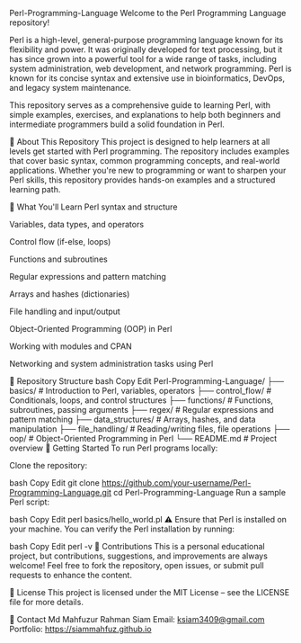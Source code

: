 Perl-Programming-Language
Welcome to the Perl Programming Language repository!

Perl is a high-level, general-purpose programming language known for its flexibility and power. It was originally developed for text processing, but it has since grown into a powerful tool for a wide range of tasks, including system administration, web development, and network programming. Perl is known for its concise syntax and extensive use in bioinformatics, DevOps, and legacy system maintenance.

This repository serves as a comprehensive guide to learning Perl, with simple examples, exercises, and explanations to help both beginners and intermediate programmers build a solid foundation in Perl.

📌 About This Repository
This project is designed to help learners at all levels get started with Perl programming. The repository includes examples that cover basic syntax, common programming concepts, and real-world applications. Whether you're new to programming or want to sharpen your Perl skills, this repository provides hands-on examples and a structured learning path.

🧠 What You'll Learn
Perl syntax and structure

Variables, data types, and operators

Control flow (if-else, loops)

Functions and subroutines

Regular expressions and pattern matching

Arrays and hashes (dictionaries)

File handling and input/output

Object-Oriented Programming (OOP) in Perl

Working with modules and CPAN

Networking and system administration tasks using Perl

📂 Repository Structure
bash
Copy
Edit
Perl-Programming-Language/
├── basics/               # Introduction to Perl, variables, operators
├── control_flow/         # Conditionals, loops, and control structures
├── functions/            # Functions, subroutines, passing arguments
├── regex/                # Regular expressions and pattern matching
├── data_structures/      # Arrays, hashes, and data manipulation
├── file_handling/        # Reading/writing files, file operations
├── oop/                  # Object-Oriented Programming in Perl
└── README.md             # Project overview
🚀 Getting Started
To run Perl programs locally:

Clone the repository:

bash
Copy
Edit
git clone https://github.com/your-username/Perl-Programming-Language.git
cd Perl-Programming-Language
Run a sample Perl script:

bash
Copy
Edit
perl basics/hello_world.pl
⚠️ Ensure that Perl is installed on your machine. You can verify the Perl installation by running:

bash
Copy
Edit
perl -v
🙌 Contributions
This is a personal educational project, but contributions, suggestions, and improvements are always welcome! Feel free to fork the repository, open issues, or submit pull requests to enhance the content.

📄 License
This project is licensed under the MIT License – see the LICENSE file for more details.

💬 Contact
Md Mahfuzur Rahman Siam
Email: ksiam3409@gmail.com
Portfolio: https://siammahfuz.github.io
